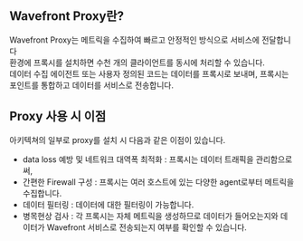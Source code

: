 ## Wavefront Proxy란?
Wavefront Proxy는 메트릭을 수집하여 빠르고 안정적인 방식으로 서비스에 전달합니다<br/>
환경에 프록시를 설치하면 수천 개의 클라이언트를 동시에 처리할 수 있습니다.<br/>
데이터 수집 에이전트 또는 사용자 정의된 코드는 데이터를 프록시로 보내며, 프록시는 포인트를 통합하고 데이터를 서비스로 전송합니다.

## Proxy 사용 시 이점
아키텍쳐의 일부로 proxy를 설치 시 다음과 같은 이점이 있습니다.
- data loss 예방 및 네트워크 대역폭 최적화 : 프록시는 데이터 트래픽을 관리함으로써, 
- 간편한 Firewall 구성 : 프록시는 여러 호스트에 있는 다양한 agent로부터 메트릭을 수집합니다.
- 데이터 필터링 : 데이터에 대한 필터링이 가능합니다.
- 병목현상 검사 : 각 프록시는 자체 메트릭을 생성하므로 데이터가 들어오는지와 데이터가 Wavefront 서비스로 전송되는지 여부를 확인할 수 있습니다.
